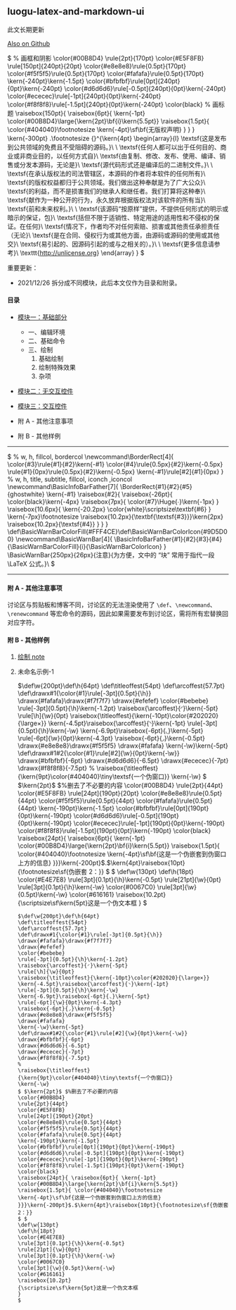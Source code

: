 ## luogu-latex-and-markdown-ui
此文长期更新

[Also on Github](https://github.com/HanPiM/InterestingKaTex_ForLuogu/blob/main/luogu-latex-and-markdown-ui.md)

$
% 画框和阴影
\color{#00B8D4}
\rule{2pt}{170pt}
\color{#E5F8FB}
\rule[150pt]{240pt}{20pt}
\color{#e8e8e8}\rule{0.5pt}{170pt}
\color{#f5f5f5}\rule{0.5pt}{170pt}
\color{#fafafa}\rule{0.5pt}{170pt}
\kern{-240pt}\kern{-1.5pt}
\color{#bfbfbf}\rule[0pt]{240pt}{0pt}\kern{-240pt}
\color{#d6d6d6}\rule[-0.5pt]{240pt}{0pt}\kern{-240pt}
\color{#ececec}\rule[-1pt]{240pt}{0pt}\kern{-240pt}
\color{#f8f8f8}\rule[-1.5pt]{240pt}{0pt}\kern{-240pt}
\color{black}
% 画标题
\raisebox{150pt}{
  \raisebox{6pt}{
    \kern{-1pt}
    \color{#00B8D4}\large{\kern{2pt}\bf{i}\kern{5.5pt}}
    \raisebox{1.5pt}{
      \color{#404040}\footnotesize
      \kern{-4pt}\sf\bf{无版权声明}
    }
  }
}
\kern{-300pt}
$.$\footnotesize
{}^{\kern{4pt}
\begin{array}{l}
\textsf{这是发布到公共领域的免费且不受阻碍的源码。}\\
\\
\textsf{任何人都可以出于任何目的、商业或非商业目的，以任何方式自}\\
\textsf{由复制、修改、发布、使用、编译、销售或分发本源码，无论是}\\
\textsf{源代码形式还是编译后的二进制文件。}\\
\\
\textsf{在承认版权法的司法管辖区，本源码的作者将本软件的任何所有}\\
\textsf{的版权权益都归于公共领域。我们做出这种奉献是为了广大公众}\\
\textsf{的利益，而不是损害我们的继承人和继任者。我们打算将这种奉}\\
\textsf{献作为一种公开的行为，永久放弃根据版权法对该软件的所有当}\\
\textsf{前和未来权利。}\\
\\
\textsf{该源码“按原样”提供，不提供任何形式的明示或暗示的保证，包}\\
\textsf{括但不限于适销性、特定用途的适用性和不侵权的保证。在任何}\\
\textsf{情况下，作者均不对任何索赔、损害或其他责任承担责任（无论}\\
\textsf{是在合同、侵权行为或其他方面，由源码或源码的使用或其他交}\\
\textsf{易引起的、因源码引起的或与之相关的）。}\\
\\
\textsf{更多信息请参考}\ \texttt{<http://unlicense.org>}
\end{array}
}
$

重要更新：

- 2021/12/26 拆分成不同模块，此后本文仅作为目录和附录。

#### 目录

- [模块一：基础部分](https://www.luogu.com.cn/paste/a9rq3vfr)

  - 一、编辑环境
  - 二、基础命令
  - 三、绘制
    1. 基础绘制
    2. 绘制特殊效果
    3. 杂项

- [模块二：无交互控件](https://www.luogu.com.cn/paste/xdfqclyv)

- [模块三：交互控件](https://www.luogu.com.cn/paste/xdfqclyv)


- 附 A - 其他注意事项
- 附 B - 其他样例

---

$
% w, h, fillcol, bordercol
\newcommand\BorderRect[4]{
    \color{#3}\rule{#1}{#2}\kern{-#1}
    \color{#4}\rule{0.5px}{#2}\kern{-0.5px}
    \rule{#1}{0px}\rule{0.5px}{#2}\kern{-0.5px}
    \kern{-#1}\rule[#2]{#1}{0px}
}
% w, h, title, subtitle, fillcol, iconch ,iconcol
\newcommand\BasicInfoBarFather[7]{
    \BorderRect{#1}{#2}{#5}{ghostwhite}
    \kern{-#1}
    \raisebox{#2}{
    \raisebox{-26pt}{
        \color{black}\kern{-4px}
        \raisebox{7px}{
        \color{#7}\Huge{∙}\kern{-1px}
        }
        \raisebox{10.6px}{
        \kern{-20.2px}
        \color{white}\scriptsize\textbf{#6}
        }
        \kern{-7px}\footnotesize
        \raisebox{10.2px}{\textbf{\textsf{#3}}}\kern{2px}
        \raisebox{10.2px}{\textsf{#4}}
    }
    }
}
\def\BasicWarnBarColorFill{#FFF4CE}\def\BasicWarnBarColorIcon{#9D5D00}
\newcommand\BasicWarnBar[4]{
    \BasicInfoBarFather{#1}{#2}{#3}{#4}
    {\BasicWarnBarColorFill}{i}{\BasicWarnBarColorIcon}
}
\BasicWarnBar{250px}{26px}{注意}{为方便，文中的 “块” 常用于指代一段 \LaTeX 公式。}\\
$

---

#### 附 A - 其他注意事项
  讨论区与剪贴板和博客不同，讨论区的无法渲染使用了 `\def`、`\newcommand`、`\renewcommand` 等宏命令的源码，因此如果需要发布到讨论区，需将所有宏替换回对应字符。

#### 附 B - 其他样例
  1. [绘制 note](https://www.luogu.com.cn/paste/j29i6yfi)
  2. 未命名示例-1
  
        $\def\w{200pt}\def\h{64pt}
        \def\titleoffest{54pt}
        \def\arcoffest{57.7pt}
        \def\drawx#1{\color{#1}\rule[-3pt]{0.5pt}{\h}}
        \drawx{#fafafa}\drawx{#f7f7f7}
        \drawx{#efefef}
        \color{#bebebe}
        \rule[-3pt]{0.5pt}{\h}\kern{-1.2pt}
        \raisebox{\arcoffest}{◜}\kern{-5pt}
        \rule[\h]{\w}{0pt}
        \raisebox{\titleoffest}{\kern{-10pt}\color{#202020}{\large×}}
        \kern{-4.5pt}\raisebox{\arcoffest}{◝}\kern{-1pt}
        \rule[-3pt]{0.5pt}{\h}\kern{-\w}
        \kern{-6.9pt}\raisebox{-6pt}{◟}\kern{-5pt}
        \rule[-6pt]{\w}{0pt}\kern{-4.3pt}
        \raisebox{-6pt}{◞}\kern{-0.5pt}
        \drawx{#e8e8e8}\drawx{#f5f5f5}
        \drawx{#fafafa}
        \kern{-\w}\kern{-5pt}
        \def\drawx#1#2{\color{#1}\rule[#2]{\w}{0pt}\kern{-\w}}
        \drawx{#bfbfbf}{-6pt}
        \drawx{#d6d6d6}{-6.5pt}
        \drawx{#ececec}{-7pt}
        \drawx{#f8f8f8}{-7.5pt}
        %
        \raisebox{\titleoffest}
        {\kern{9pt}\color{#404040}\tiny\textsf{一个伪窗口}}
        \kern{-\w}
        $ $\kern{2pt}$ $%删去了不必要的内容
        \color{#00B8D4}
        \rule{2pt}{44pt}
        \color{#E5F8FB}
        \rule[24pt]{190pt}{20pt}
        \color{#e8e8e8}\rule{0.5pt}{44pt}
        \color{#f5f5f5}\rule{0.5pt}{44pt}
        \color{#fafafa}\rule{0.5pt}{44pt}
        \kern{-190pt}\kern{-1.5pt}
        \color{#bfbfbf}\rule[0pt]{190pt}{0pt}\kern{-190pt}
        \color{#d6d6d6}\rule[-0.5pt]{190pt}{0pt}\kern{-190pt}
        \color{#ececec}\rule[-1pt]{190pt}{0pt}\kern{-190pt}
        \color{#f8f8f8}\rule[-1.5pt]{190pt}{0pt}\kern{-190pt}
        \color{black}
        \raisebox{24pt}{ \raisebox{6pt}{ \kern{-1pt}
        \color{#00B8D4}\large{\kern{2pt}\bf{i}\kern{5.5pt}}
        \raisebox{1.5pt}{ \color{#404040}\footnotesize
        \kern{-4pt}\sf\bf{这是一个伪嵌套到伪窗口上方的信息}
        }}}\kern{-200pt}$.$\kern{4pt}\raisebox{10pt}{\footnotesize\sf{伪嵌套 2：}}
        $ $
        \def\w{130pt}
        \def\h{18pt}
        \color{#E4E7E8}
        \rule[3pt]{0.1pt}{\h}\kern{-0.5pt}
        \rule[21pt]{\w}{0pt}
        \rule[3pt]{0.1pt}{\h}\kern{-\w}
        \color{#0067C0}
        \rule[3pt]{\w}{0.5pt}\kern{-\w}
        \color{#616161}
        \raisebox{10.2pt}
        {\scriptsize\sf\kern{5pt}这是一个伪文本框
        }
        $

        ```
        $\def\w{200pt}\def\h{64pt}
        \def\titleoffest{54pt}
        \def\arcoffest{57.7pt}
        \def\drawx#1{\color{#1}\rule[-3pt]{0.5pt}{\h}}
        \drawx{#fafafa}\drawx{#f7f7f7}
        \drawx{#efefef}
        \color{#bebebe}
        \rule[-3pt]{0.5pt}{\h}\kern{-1.2pt}
        \raisebox{\arcoffest}{◜}\kern{-5pt}
        \rule[\h]{\w}{0pt}
        \raisebox{\titleoffest}{\kern{-10pt}\color{#202020}{\large×}}
        \kern{-4.5pt}\raisebox{\arcoffest}{◝}\kern{-1pt}
        \rule[-3pt]{0.5pt}{\h}\kern{-\w}
        \kern{-6.9pt}\raisebox{-6pt}{◟}\kern{-5pt}
        \rule[-6pt]{\w}{0pt}\kern{-4.3pt}
        \raisebox{-6pt}{◞}\kern{-0.5pt}
        \drawx{#e8e8e8}\drawx{#f5f5f5}
        \drawx{#fafafa}
        \kern{-\w}\kern{-5pt}
        \def\drawx#1#2{\color{#1}\rule[#2]{\w}{0pt}\kern{-\w}}
        \drawx{#bfbfbf}{-6pt}
        \drawx{#d6d6d6}{-6.5pt}
        \drawx{#ececec}{-7pt}
        \drawx{#f8f8f8}{-7.5pt}
        %
        \raisebox{\titleoffest}
        {\kern{9pt}\color{#404040}\tiny\textsf{一个伪窗口}}
        \kern{-\w}
        $ $\kern{2pt}$ $%删去了不必要的内容
        \color{#00B8D4}
        \rule{2pt}{44pt}
        \color{#E5F8FB}
        \rule[24pt]{190pt}{20pt}
        \color{#e8e8e8}\rule{0.5pt}{44pt}
        \color{#f5f5f5}\rule{0.5pt}{44pt}
        \color{#fafafa}\rule{0.5pt}{44pt}
        \kern{-190pt}\kern{-1.5pt}
        \color{#bfbfbf}\rule[0pt]{190pt}{0pt}\kern{-190pt}
        \color{#d6d6d6}\rule[-0.5pt]{190pt}{0pt}\kern{-190pt}
        \color{#ececec}\rule[-1pt]{190pt}{0pt}\kern{-190pt}
        \color{#f8f8f8}\rule[-1.5pt]{190pt}{0pt}\kern{-190pt}
        \color{black}
        \raisebox{24pt}{ \raisebox{6pt}{ \kern{-1pt}
        \color{#00B8D4}\large{\kern{2pt}\bf{i}\kern{5.5pt}}
        \raisebox{1.5pt}{ \color{#404040}\footnotesize
        \kern{-4pt}\sf\bf{这是一个伪嵌套到伪窗口上方的信息}
        }}}\kern{-200pt}$.$\kern{4pt}\raisebox{10pt}{\footnotesize\sf{伪嵌套 2：}}
        $ $
        \def\w{130pt}
        \def\h{18pt}
        \color{#E4E7E8}
        \rule[3pt]{0.1pt}{\h}\kern{-0.5pt}
        \rule[21pt]{\w}{0pt}
        \rule[3pt]{0.1pt}{\h}\kern{-\w}
        \color{#0067C0}
        \rule[3pt]{\w}{0.5pt}\kern{-\w}
        \color{#616161}
        \raisebox{10.2pt}
        {\scriptsize\sf\kern{5pt}这是一个伪文本框
        }
        $
        ```
